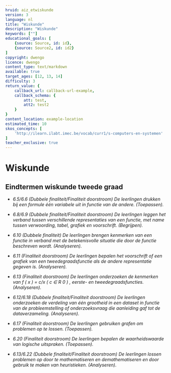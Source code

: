 ```yaml
---
hruid: aiz_etwiskunde
version: 3
language: nl
title: "Wiskunde"
description: "Wiskunde"
keywords: [""]
educational_goals: [
    {source: Source, id: id}, 
    {source: Source2, id: id2}
]
copyright: dwengo
licence: dwengo
content_type: text/markdown
available: true
target_ages: [12, 13, 14]
difficulty: 3
return_value: {
    callback_url: callback-url-example,
    callback_schema: {
        att: test,
        att2: test2
    }
}
content_location: example-location
estimated_time: 10
skos_concepts: [
    'http://ilearn.ilabt.imec.be/vocab/curr1/s-computers-en-systemen'
]
teacher_exclusive: true
---
```

# Wiskunde 
## Eindtermen wiskunde tweede graad 

<em>
<ul><li>6.5/6.6 (Dubbele finaliteit/Finaliteit doorstroom) De leerlingen drukken bij een formule één variabele uit in functie van de andere. (Toepassen).</li></ul>
<ul><li>6.8/6.9 (Dubbele finaliteit/Finaliteit doorstroom) De leerlingen leggen het verband tussen verschillende representaties van een functie, met name tussen verwoording, tabel, grafiek en voorschrift. (Begrijpen).</li></ul>
<ul><li>6.10 (Dubbele finaliteit) De leerlingen brengen kenmerken van een functie in verband met de betekenisvolle situatie die door de functie beschreven wordt. (Analyseren).</li></ul>
<ul><li>6.11 (Finaliteit doorstroom) De leerlingen bepalen het voorschrift of een grafiek van een tweedegraadsfunctie als de andere representatie gegeven is. (Analyseren).</li></ul>
<ul><li>6.13 (Finaliteit doorstroom) De leerlingen onderzoeken de kenmerken van f ( x ) = c/x ( c ∈ R 0 ) , eerste- en tweedegraadsfuncties. (Analyseren).</li></ul>
<ul><li>6.12/6.18 (Dubbele finaliteit/Finaliteit doorstroom) De leerlingen onderzoeken de verdeling van één grootheid in een dataset in functie van de probleemstelling of onderzoeksvraag die aanleiding gaf tot de dataverzameling. (Analyseren).</li></ul>
<ul><li>6.17 (Finaliteit doorstroom) De leerlingen gebruiken grafen om problemen op te lossen. (Toepassen).</li></ul>
<ul><li>6.20 (Finaliteit doorstroom) De leerlingen bepalen de waarheidswaarde van logische uitspraken. (Toepassen).</li></ul>
<ul><li>6.13/6.22 (Dubbele finaliteit/Finaliteit doorstroom) De leerlingen lossen problemen op door te mathematiseren en demathematiseren en door gebruik te maken van heuristieken. (Analyseren).</li></ul>
</em>